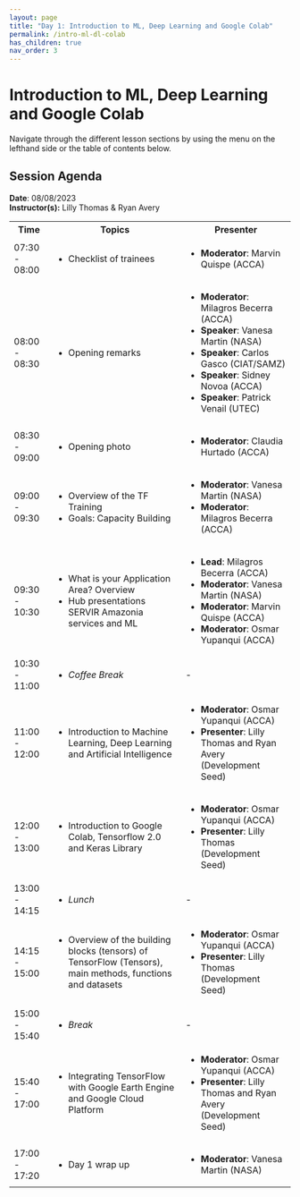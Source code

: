 ```yaml
---
layout: page
title: "Day 1: Introduction to ML, Deep Learning and Google Colab"
permalink: /intro-ml-dl-colab
has_children: true
nav_order: 3
---
```




# Introduction to ML, Deep Learning and Google Colab
Navigate through the different lesson sections by using the menu on the lefthand side or the table of contents below. 

## Session Agenda
**Date**: 08/08/2023  
**Instructor(s):** Lilly Thomas & Ryan Avery

<table>
  <tbody>
    <tr>
      <th align="center">Time</th>
      <th align="center">Topics</th>
      <th align="center">Presenter</th>
    </tr>
    <tr>
      <td>07:30 - 08:00</td>
      <td>
        <ul>
            <li>Checklist of trainees</li>
        </ul>
      </td>
      <td>
        <ul>
            <li><strong>Moderator</strong>: Marvin Quispe (ACCA)</li>
        </ul>
      </td>
    </tr>
    <tr>
      <td>08:00 - 08:30</td>
      <td>
        <ul>
            <li>Opening remarks</li>
        </ul>
      </td>
      <td>
        <ul>
            <li><strong>Moderator</strong>: Milagros Becerra (ACCA)</li>
            <li><strong>Speaker</strong>: Vanesa Martin (NASA)</li>
            <li><strong>Speaker</strong>: Carlos Gasco (CIAT/SAMZ)</li>
            <li><strong>Speaker</strong>: Sidney Novoa (ACCA)</li>
            <li><strong>Speaker</strong>: Patrick Venail (UTEC)</li>
        </ul>
      </td>
    </tr>
    <tr>
      <td>08:30 - 09:00</td>
      <td>
        <ul>
            <li>Opening photo</li>
        </ul>
      </td>
      <td>
        <ul>
            <li><strong>Moderator</strong>: Claudia Hurtado (ACCA)</li>
        </ul>
    </tr>
    <tr>
      <td>09:00 - 09:30</td>
      <td>
        <ul>
            <li>Overview of the TF Training</li>
            <li>Goals: Capacity Building</li>
        </ul>
      </td>
      <td>
        <ul>
          <li><strong>Moderator</strong>: Vanesa Martin (NASA)</li>
          <li><strong>Moderator</strong>: Milagros Becerra (ACCA)</li>
        </ul>
      </td>
    </tr>
    <tr>
      <td>09:30 - 10:30</td>
      <td>
        <ul>
          <li>What is your Application Area? Overview</li>
          <li>Hub presentations SERVIR Amazonia services and ML</li>
        </ul>
      </td>
      <td>
        <ul>
            <li><strong>Lead</strong>: Milagros Becerra (ACCA)</li>
            <li><strong>Moderator</strong>: Vanesa Martin (NASA)</li>
            <li><strong>Moderator</strong>: Marvin Quispe (ACCA)</li>
            <li><strong>Moderator</strong>: Osmar Yupanqui (ACCA)</li>
        </ul>
      </td>
    </tr>
    <tr>
      <td>10:30 - 11:00</td>
      <td>
        <ul>
            <li><em>Coffee Break</em></li>
        </ul>
      </td>
      <td>-</td>
    </tr>
    <tr>
      <td>11:00 - 12:00</td>
      <td>
        <ul>
          <li>Introduction to Machine Learning, Deep Learning and Artificial Intelligence</li>
        </ul>
      </td>
      <td>
        <ul>
            <li><strong>Moderator</strong>: Osmar Yupanqui (ACCA)</li>
            <li><strong>Presenter</strong>: Lilly Thomas and Ryan Avery (Development Seed)</li>
        </ul>
      </td>
    </tr>
    <tr>
      <td>12:00 - 13:00</td>
      <td>
        <ul>
            <li>Introduction to Google Colab, Tensorflow 2.0 and Keras Library</li>
        </ul>
      </td>
      <td>
        <ul>
            <li><strong>Moderator</strong>: Osmar Yupanqui (ACCA)</li>
            <li><strong>Presenter</strong>: Lilly Thomas (Development Seed)</li>
        </ul>
      </td>
    </tr>
    <tr>
      <td>13:00 - 14:15</td>
      <td>
        <ul>
            <li><em>Lunch</em></li>
        </ul>
      </td>
      <td>-</td>
    </tr>
    <tr>
      <td>14:15 - 15:00</td>
      <td>
        <ul>
            <li>Overview of the building blocks (tensors) of TensorFlow (Tensors), main methods, functions and datasets</li>
        </ul>
      </td>
      <td>
        <ul>
            <li><strong>Moderator</strong>: Osmar Yupanqui (ACCA)</li>
            <li><strong>Presenter</strong>: Lilly Thomas (Development Seed)</li>
        </ul>
      </td>
    </tr>
    <tr>
      <td>15:00 - 15:40</td>
      <td>
        <ul>
            <li><em>Break</em></li>
        </ul>
      </td>
      <td>-</td>
    </tr>
    <tr>
      <td>15:40 - 17:00</td>
      <td>
        <ul>
          <li>Integrating TensorFlow with Google Earth Engine and Google Cloud Platform</li>
        </ul>
      </td>
      <td>
        <ul>
            <li><strong>Moderator</strong>: Osmar Yupanqui (ACCA)</li>
            <li><strong>Presenter</strong>: Lilly Thomas and Ryan Avery (Development Seed)</li>
        </ul>
      </td>
    </tr>
    <tr>
      <td>17:00 - 17:20</td>
      <td>
        <ul>
            <li>Day 1 wrap up</li>
        </ul>
      </td>
      <td>
        <ul>
            <li><strong>Moderator</strong>: Vanesa Martin (NASA)</li>
        </ul>
      </td>
    </tr>
  </tbody>
</table>
